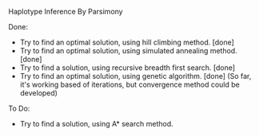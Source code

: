 Haplotype Inference By Parsimony

Done:
* Try to find an optimal solution, using hill climbing method. [done]
* Try to find an optimal solution, using simulated annealing method. [done]
* Try to find a solution, using recursive breadth first search. [done]
* Try to find an optimal solution, using genetic algorithm. [done] (So far, it's working based of iterations, but convergence method could be developed)

To Do:
* Try to find a solution, using A* search method.
